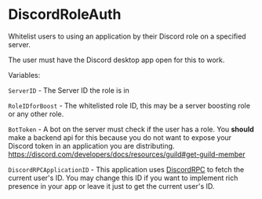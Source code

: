 # DiscordRoleAuth
Whitelist users to using an application by their Discord role on a specified server.

The user must have the Discord desktop app open for this to work.

Variables:

`ServerID` - The Server ID the role is in

`RoleIDforBoost` - The whitelisted role ID, this may be a server boosting role or any other role.

`BotToken` - A bot on the server must check if the user has a role. You __**should**__ make a backend api for this because you do not want to expose your Discord token in an application you are distributing. https://discord.com/developers/docs/resources/guild#get-guild-member

`DiscordRPCApplicationID` - This application uses [DiscordRPC](https://www.nuget.org/packages/DiscordRichPresence/) to fetch the current user's ID. You may change this ID if you want to implement rich presence in your app or leave it just to get the current user's ID.
